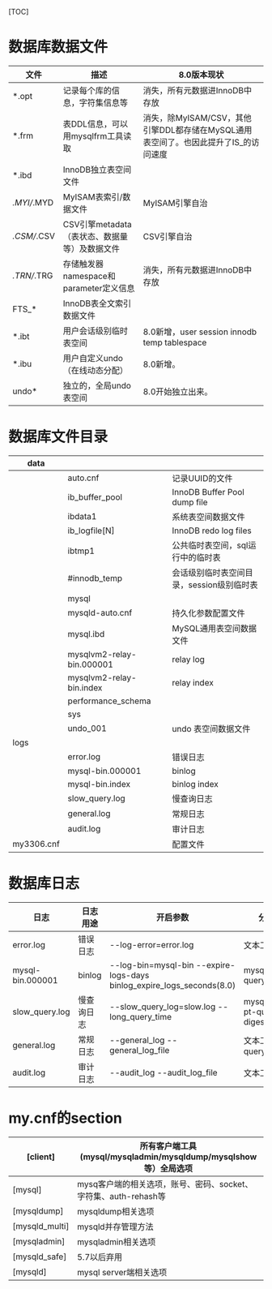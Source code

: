 [TOC]

 

# 数据库数据文件

| 文件        | 描述                                          | 8.0版本现状                                                  |
| ----------- | --------------------------------------------- | ------------------------------------------------------------ |
| *.opt       | 记录每个库的信息，字符集信息等                | 消失，所有元数据进InnoDB中存放                               |
| *.frm       | 表DDL信息，可以用mysqlfrm工具读取             | 消失，除MyISAM/CSV，其他引擎DDL都存储在MySQL通用表空间了。也因此提升了IS_的访问速度 |
| *.ibd       | InnoDB独立表空间文件                          |                                                              |
| *.MYI/*.MYD | MyISAM表索引/数据文件                         | MyISAM引擎自治                                               |
| *.CSM/*.CSV | CSV引擎metadata（表状态、数据量等）及数据文件 | CSV引擎自治                                                  |
| *.TRN/*.TRG | 存储触发器namespace和parameter定义信息        | 消失，所有元数据进InnoDB中存放                               |
| FTS_*       | InnoDB表全文索引数据文件                      |                                                              |
| *.ibt       | 用户会话级别临时表空间                        | 8.0新增，user session innodb temp tablespace                 |
| *.ibu       | 用户自定义undo（在线动态分配）                | 8.0新增。                                                    |
| undo*       | 独立的，全局undo表空间                        | 8.0开始独立出来。                                            |

 

# 数据库文件目录

| data       |                           |                                           |
| ---------- | ------------------------- | ----------------------------------------- |
|            | auto.cnf                  | 记录UUID的文件                            |
|            | ib_buffer_pool            | InnoDB  Buffer Pool dump file             |
|            | ibdata1                   | 系统表空间数据文件                        |
|            | ib_logfile[N]             | InnoDB  redo log files                    |
|            | ibtmp1                    | 公共临时表空间，sql运行中的临时表         |
|            | #innodb_temp              | 会话级别临时表空间目录，session级别临时表 |
|            | mysql                     |                                           |
|            | mysqld-auto.cnf           | 持久化参数配置文件                        |
|            | mysql.ibd                 | MySQL通用表空间数据文件                   |
|            | mysqlvm2-relay-bin.000001 | relay  log                                |
|            | mysqlvm2-relay-bin.index  | relay  index                              |
|            | performance_schema        |                                           |
|            | sys                       |                                           |
|            | undo_001                  | undo  表空间数据文件                      |
| logs       |                           |                                           |
|            | error.log                 | 错误日志                                  |
|            | mysql-bin.000001          | binlog                                    |
|            | mysql-bin.index           | binlog  index                             |
|            | slow_query.log            | 慢查询日志                                |
|            | general.log               | 常规日志                                  |
|            | audit.log                 | 审计日志                                  |
| my3306.cnf |                           | 配置文件                                  |

 

# 数据库日志

| 日志             | 日志用途   | 开启参数                                                     | 分析工具                       |
| ---------------- | ---------- | ------------------------------------------------------------ | ------------------------------ |
| error.log        | 错误日志   | --log-error=error.log                                        | 文本工具                       |
| mysql-bin.000001 | binlog     | --log-bin=mysql-bin  --expire-logs-days  binlog_expire_logs_seconds(8.0) | mysqlbinlog  pt-query-digest   |
| slow_query.log   | 慢查询日志 | --slow_query_log=slow.log  --long_query_time                 | mysqldumpslow  pt-query-digest |
| general.log      | 常规日志   | --general_log  --general_log_file                            | 文本工具  pt-query-digest      |
| audit.log        | 审计日志   | --audit_log  --audit_log_file                                | 文本工具                       |





# my.cnf的section

 

| [client]       | 所有客户端工具(mysql/mysqladmin/mysqldump/mysqlshow等）全局选项 |
| -------------- | ------------------------------------------------------------ |
| [mysql]        | mysq客户端的相关选项，账号、密码、socket、字符集、auth-rehash等 |
| [mysqldump]    | mysqldump相关选项                                            |
| [mysqld_multi] | mysqld并存管理方法                                           |
| [mysqladmin]   | mysqladmin相关选项                                           |
| [mysqld_safe]  | 5.7以后弃用                                                  |
| [mysqld]       | mysql server端相关选项                                       |
